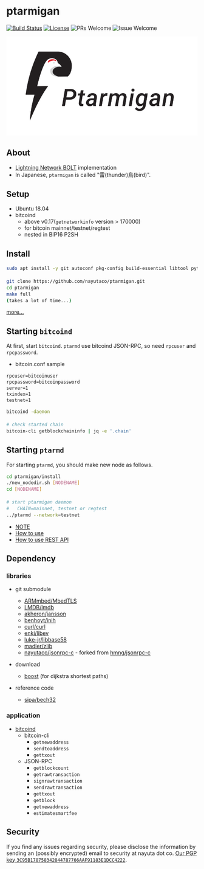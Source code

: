 # ptarmigan

[![Build Status](https://travis-ci.org/nayutaco/ptarmigan.svg?branch=development)](https://travis-ci.org/nayutaco/ptarmigan)
[![License](https://img.shields.io/badge/License-Apache%202.0-blue.svg)](https://opensource.org/licenses/Apache-2.0)
![PRs Welcome](https://img.shields.io/badge/PRs-welcome-brightgreen.svg?style=flat-square)
![Issue Welcome](https://img.shields.io/badge/issue-welcome-brightgreen.svg)
<!-- [![Coverity Scan Build Status](https://scan.coverity.com/projects/15128/badge.svg)](https://scan.coverity.com/projects/nayutaco-ptarmigan) -->

![Ptarmigan](docs/images/ptarmigan_text.png)

## About

* [Lightning Network BOLT](https://github.com/lightningnetwork/lightning-rfc) implementation
* In Japanese, `ptarmigan` is called "雷(thunder)鳥(bird)".

## Setup

* Ubuntu 18.04
* bitcoind
  * above v0.17(`getnetworkinfo` version > 170000)
  * for bitcoin mainnet/testnet/regtest
  * nested in BIP16 P2SH

## Install

```bash
sudo apt install -y git autoconf pkg-config build-essential libtool python3 wget jq bc

git clone https://github.com/nayutaco/ptarmigan.git
cd ptarmigan
make full
(takes a lot of time...)
```

[more...](docs/INSTALL.md)

## Starting `bitcoind`

At first, start `bitcoind`.
`ptarmd` use bitcoind JSON-RPC, so need `rpcuser` and `rpcpassword`.

* bitcoin.conf sample

```text
rpcuser=bitcoinuser
rpcpassword=bitcoinpassword
server=1
txindex=1
testnet=1
```

```bash
bitcoind -daemon

# check started chain
bitcoin-cli getblockchaininfo | jq -e '.chain'
```

## Starting `ptarmd`

For starting `ptarmd`, you should make new node as follows.

```bash
cd ptarmigan/install
./new_nodedir.sh [NODENAME]
cd [NODENAME]

# start ptarmigan daemon
#   CHAIN=mainnet, testnet or regtest
../ptarmd --network=testnet
```

* [NOTE](docs/INSTALL.md#NOTE)
* [How to use](docs/howtouse.md)
* [How to use REST API](docs/howtouse_rest_api.md)

## Dependency

### libraries

* git submodule
  * [ARMmbed/MbedTLS](https://github.com/ARMmbed/mbedtls)
  * [LMDB/lmdb](https://github.com/LMDB/lmdb)
  * [akheron/jansson](https://github.com/akheron/jansson)
  * [benhoyt/inih](https://github.com/benhoyt/inih)
  * [curl/curl](https://github.com/curl/curl)
  * [enki/libev](https://github.com/enki/libev)
  * [luke-jr/libbase58](https://github.com/luke-jr/libbase58)
  * [madler/zlib](https://github.com/madler/zlib)
  * [nayutaco/jsonrpc-c](https://github.com/nayutaco/jsonrpc-c) - forked from [hmng/jsonrpc-c](https://github.com/hmng/jsonrpc-c)

* download
  * [boost](http://www.boost.org/) (for dijkstra shortest paths)

* reference code
  * [sipa/bech32](https://github.com/sipa/bech32)

### application

* [bitcoind](https://github.com/bitcoin/bitcoin)
  * bitcoin-cli
    * `getnewaddress`
    * `sendtoaddress`
    * `gettxout`
  * JSON-RPC
    * `getblockcount`
    * `getrawtransaction`
    * `signrawtransaction`
    * `sendrawtransaction`
    * `gettxout`
    * `getblock`
    * `getnewaddress`
    * `estimatesmartfee`

## Security

If you find any issues regarding security,
please disclose the information by sending an (possibly encrypted) email to security at nayuta dot co.
[Our PGP key `3C95B178758342844787766AAF91183E1DCC4222`](https://pgp.mit.edu/pks/lookup?op=vindex&search=0xAF91183E1DCC4222).
